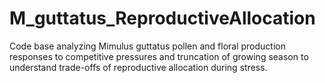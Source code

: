 # M_guttatus_ReproductiveAllocation
Code base analyzing Mimulus guttatus pollen and floral production responses to competitive pressures and truncation of growing season to understand trade-offs of reproductive allocation during stress.
